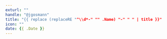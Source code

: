 ```yaml
---
exturl: ""
handle: "@jgosmann"
title: "{{ replace (replaceRE "^\\d*-" "" .Name) "-" " " | title }}"
icon: ""
date: {{ .Date }}
---
```


